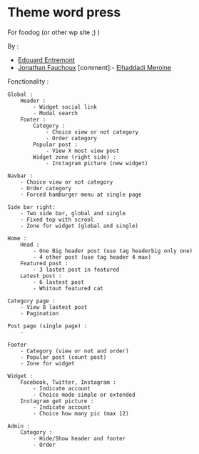 # Theme word press

For foodog (or other wp site ;) )

By :
- [Edouard Entremont](https://github.com/TheDoudou/)
- [Jonathan Fauchoux](https://github.com/JonathanFauchoux)
[comment]:- [Elhaddadi Meroine](https://github.com/elhaddadi-meroine96)



Fonctionality :

    Global :
        Header :
            - Widget social link
            - Modal search
        Footer :
            Category :
                - Choice view or not category
                - Order category
            Popular post :
                - View X most view post 
            Widget zone (right side) :
                - Instagram picture (new widget)
    
    Navbar :
        - Choice view or not category
        - Order category
        - Forced hamburger menu at single page

    Side bar right:
        - Two side bar, global and single
        - Fixed top with scrool
        - Zone for widget (global and single)

    Home :
        Head :
            - One Big header post (use tag headerbig only one)
            - 4 other post (use tag header 4 max)
        Featured post :
            - 3 lastet post in featured
        Latest post :
            - 6 lastest post
            - Whitout featured cat
    
    Category page :
        - View 8 lastest post
        - Pagination
    
    Post page (single page) :
        - 

    Footer
        - Category (view or not and order)
        - Popular post (count post)
        - Zone for widget

    Widget :
        Facebook, Twitter, Instagram :
            - Indicate account
            - Choice mode simple or extended
        Instagram get picture :
            - Indicate account
            - Choice how many pic (max 12)

    Admin :
        Category :
            - Hide/Show header and footer
            - Order
        
        